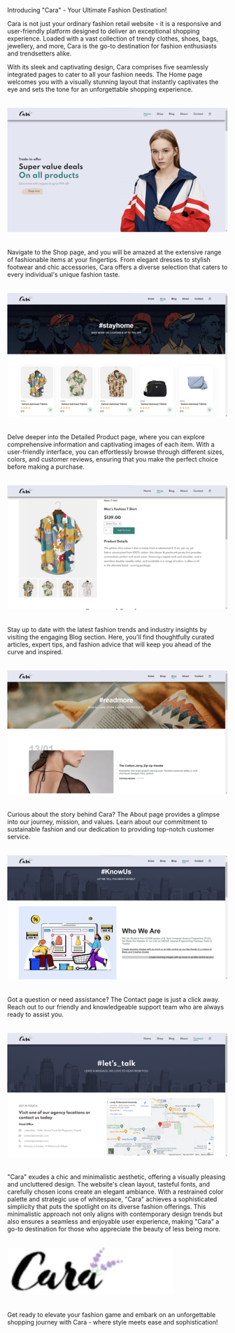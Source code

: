 Introducing "Cara" - Your Ultimate Fashion Destination!

Cara is not just your ordinary fashion retail website - it is a responsive and user-friendly platform designed to deliver an exceptional shopping experience. Loaded with a vast collection of trendy clothes, shoes, bags, jewellery, and more, Cara is the go-to destination for fashion enthusiasts and trendsetters alike.

With its sleek and captivating design, Cara comprises five seamlessly integrated pages to cater to all your fashion needs. The Home page welcomes you with a visually stunning layout that instantly captivates the eye and sets the tone for an unforgettable shopping experience.
<br>
<br>
<br>
<img src="SNAPSHOTS/Home1.png"></img>
<br>
<br>
<br>
Navigate to the Shop page, and you will be amazed at the extensive range of fashionable items at your fingertips. From elegant dresses to stylish footwear and chic accessories, Cara offers a diverse selection that caters to every individual's unique fashion taste.
<br>
<br>
<br>
<img src="SNAPSHOTS/S1.png"></img>
<br>
<br>
<br>
Delve deeper into the Detailed Product page, where you can explore comprehensive information and captivating images of each item. With a user-friendly interface, you can effortlessly browse through different sizes, colors, and customer reviews, ensuring that you make the perfect choice before making a purchase.
<br>
<br>
<br>
<img src="SNAPSHOTS/D1.png"></img>
<br>
<br>
<br>
Stay up to date with the latest fashion trends and industry insights by visiting the engaging Blog section. Here, you'll find thoughtfully curated articles, expert tips, and fashion advice that will keep you ahead of the curve and inspired.
<br>
<br>
<br>
<img src="SNAPSHOTS/B1.png"></img>
<br>
<br>
<br>
Curious about the story behind Cara? The About page provides a glimpse into our journey, mission, and values. Learn about our commitment to sustainable fashion and our dedication to providing top-notch customer service.
<br>
<br>
<br>
<img src="SNAPSHOTS/A1.png"></img>
<br>
<br>
<br>
Got a question or need assistance? The Contact page is just a click away. Reach out to our friendly and knowledgeable support team who are always ready to assist you.
<br>
<br>
<br>
<img src="SNAPSHOTS/C1.png"></img>
<br>
<br>
<br>
"Cara" exudes a chic and minimalistic aesthetic, offering a visually pleasing and uncluttered design. The website's clean layout, tasteful fonts, and carefully chosen icons create an elegant ambiance. With a restrained color palette and strategic use of whitespace, "Cara" achieves a sophisticated simplicity that puts the spotlight on its diverse fashion offerings. This minimalistic approach not only aligns with contemporary design trends but also ensures a seamless and enjoyable user experience, making "Cara" a go-to destination for those who appreciate the beauty of less being more.
<br>
<br>
<br>
<img src="img/logo.png" style="width: 75%;align-items:center;"></img>
<br>
<br>
<br>
Get ready to elevate your fashion game and embark on an unforgettable shopping journey with Cara - where style meets ease and sophistication!
